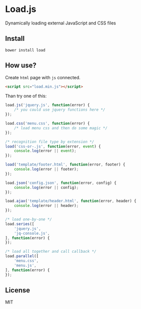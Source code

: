 # Load.js

Dynamically loading external JavaScript and CSS files 

## Install

```
bower install load
```

## How use?
Create `html` page with `js` connected.

```html
<script src="load.min.js"></script>
```

Than try one of this:

```js
load.js('jquery.js', function(error) {
    /* you could use jquery functions here */
});

load.css('menu.css', function(error) {
    /* load menu css and then do some magic */
});

/* recognition file type by extension */
load('css-or-.js', function(error, event) {
    console.log(error || event);
});

load('template/footer.html', function(error, footer) {
    console.log(error || footer);
});

load.json('config.json', function(error, config) {
    console.log(error || config);
});

load.ajax('template/header.html', function(error, header) {
    console.log(error || header);
});

/* load one-by-one */
load.series([
    'jquery.js',
    'jq-console.js',
], function(error) {
});

/* load all together and call callback */
load.parallel([
    'menu.css',
    'menu.js',
], function(error) {
});
```

## License

MIT
